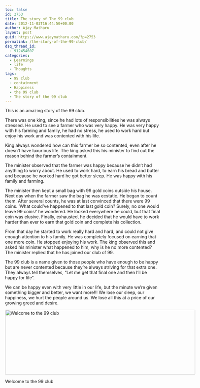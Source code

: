 ```yaml
---
toc: false
id: 2753
title: The story of The 99 club
date: 2012-11-03T16:44:50+00:00
author: Ajay Matharu
layout: post
guid: https://www.ajaymatharu.com/?p=2753
permalink: /the-story-of-the-99-club/
dsq_thread_id:
  - 912454607
categories:
  - Learnings
  - life
  - Thoughts
tags:
  - 99 club
  - containment
  - Happiness
  - the 99 club
  - The story of the 99 club
---
```

This is an amazing story of the 99 club.

There was one king, since he had lots of responsibilities he was always stressed. He used to see a farmer who was very happy. He was very happy with his farming and family, he had no stress, he used to work hard but enjoy his work and was contented with his life.

King always wondered how can this farmer be so contented, even after he doesn&#8217;t have luxurious life. The king asked this his minister to find out the reason behind the farmer&#8217;s containment.

The minister observed that the farmer was happy because he didn&#8217;t had anything to worry about. He used to work hard, to earn his bread and butter and because he worked hard he got better sleep. He was happy with his family and farming.

The minister then kept a small bag with 99 gold coins outside his house. Next day when the farmer saw the bag he was ecstatic. He began to count them. After several counts, he was at last convinced that there were 99 coins. &#8216;What could&#8217;ve happened to that last gold coin? Surely, no one would leave 99 coins!&#8217; he wondered. He looked everywhere he could, but that final coin was elusive. Finally, exhausted, he decided that he would have to work harder than ever to earn that gold coin and complete his collection.

From that day he started to work really hard and hard, and could not give enough attention to his family. He was completely focused on earning that one more coin. He stopped enjoying his work. The king observed this and asked his minister what happened to him, why is he no more contented? The minister replied that he has joined our club of 99.

The 99 club is a name given to those people who have enough to be happy but are never contented because they&#8217;re always striving for that extra one. They always tell themselves, &#8220;Let me get that final one and then I&#8217;ll be happy for life&#8221;.

We can be happy even with very little in our life, but the minute we&#8217;re given something bigger and better, we want more!!! We lose our sleep, our happiness, we hurt the people around us. We lose all this at a price of our growing greed and desire.

<div id="attachment_2757" style="width: 627px" class="wp-caption aligncenter">
  <a href="https://www.ajaymatharu.com/the-story-of-the-99-club/th_99_club_header-2/" rel="attachment wp-att-2757"><img class="size-full wp-image-2757" title="Welcome to the 99 club" src="https://www.ajaymatharu.com/wp-content/uploads/2012/10/th_99_club_header1.jpg" alt="Welcome to the 99 club" width="617" height="210" /></a>
  
  <p class="wp-caption-text">
    Welcome to the 99 club
  </p>
</div>
